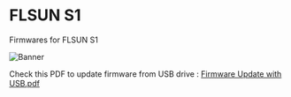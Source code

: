 # FLSUN S1
Firmwares for FLSUN S1

![Banner](https://github.com/user-attachments/assets/a2ebd6cd-e430-4d7b-a240-a8cac461b0c7)

Check this PDF to update firmware from USB drive : [Firmware Update with USB.pdf](https://github.com/Guilouz/Flsun-S1/blob/main/Firmwares/Firmware%20Update%20with%20USB.pdf)
